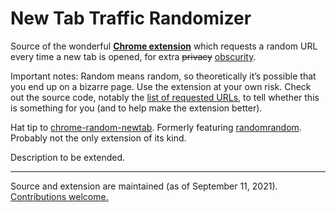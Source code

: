 # New Tab Traffic Randomizer

Source of the wonderful [**Chrome extension**](https://chrome.google.com/webstore/detail/new-tab-traffic-randomize/onjkjeianfmpinhbdaibbbhejnffcika) which requests a random URL every time a new tab is opened, for extra <del>privacy</del> <ins>obscurity</ins>.

Important notes: Random means random, so theoretically it’s possible that you end up on a bizarre page. Use the extension at your own risk. Check out the source code, notably the [list of requested URLs](https://github.com/j9t/new-tab-traffic-randomizer/blob/master/nttr.js#L14), to tell whether this is something for you (and to help make the extension better).

Hat tip to [chrome-random-newtab](https://github.com/jimschubert/chrome-random-newtab). Formerly featuring [randomrandom](https://github.com/yozlet/randomrandom). Probably not the only extension of its kind.

Description to be extended.

----

Source and extension are maintained (as of September 11, 2021). [Contributions welcome.](https://github.com/j9t/new-tab-traffic-randomizer/issues/new)